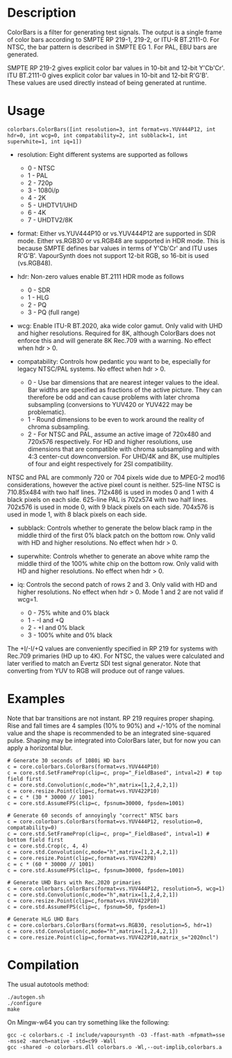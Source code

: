Description
===========

ColorBars is a filter for generating test signals.  The output is a single frame of color bars according to SMPTE RP 219-1, 219-2, or ITU-R BT.2111-0.  For NTSC, the bar pattern is described in SMPTE EG 1.  For PAL, EBU bars are generated.

SMPTE RP 219-2 gives explicit color bar values in 10-bit and 12-bit Y'Cb'Cr'.  ITU BT.2111-0 gives explicit color bar values in 10-bit and 12-bit R'G'B'.  These values are used directly instead of being generated at runtime.


Usage
=====

    colorbars.ColorBars([int resolution=3, int format=vs.YUV444P12, int hdr=0, int wcg=0, int compatability=2, int subblack=1, int superwhite=1, int iq=1])

* resolution: Eight different systems are supported as follows
   * 0 - NTSC
   * 1 - PAL
   * 2 - 720p
   * 3 - 1080i/p
   * 4 - 2K
   * 5 - UHDTV1/UHD
   * 6 - 4K
   * 7 - UHDTV2/8K

* format: Either vs.YUV444P10 or vs.YUV444P12 are supported in SDR mode. Either vs.RGB30 or vs.RGB48 are supported in HDR mode. This is because SMPTE defines bar values in terms of Y'Cb'Cr' and ITU uses R'G'B'.  VapourSynth does not support 12-bit RGB, so 16-bit is used (vs.RGB48).

* hdr: Non-zero values enable BT.2111 HDR mode as follows
   * 0 - SDR
   * 1 - HLG
   * 2 - PQ
   * 3 - PQ (full range)

* wcg: Enable ITU-R BT.2020, aka wide color gamut.  Only valid with UHD and higher resolutions.  Required for 8K, although ColorBars does not enforce this and will generate 8K Rec.709 with a warning.  No effect when hdr > 0.

* compatability: Controls how pedantic you want to be, especially for legacy NTSC/PAL systems.  No effect when hdr > 0.
   * 0 - Use bar dimensions that are nearest integer values to the ideal.  Bar widths are specified as fractions of the active picture.  They can therefore be odd and can cause problems with later chroma subsampling (conversions to YUV420 or YUV422 may be problematic).
   * 1 - Round dimensions to be even to work around the reality of chroma subsampling.
   * 2 - For NTSC and PAL, assume an active image of 720x480 and 720x576 respectively.  For HD and higher resolutions, use dimensions that are compatible with chroma subsampling and with 4:3 center-cut downconversion.  For UHD/4K and 8K, use multiples of four and eight respectively for 2SI compatibility.

NTSC and PAL are commonly 720 or 704 pixels wide due to MPEG-2 mod16 considerations, however the active pixel count is neither.
525-line NTSC is 710.85x484 with two half lines. 712x486 is used in modes 0 and 1 with 4 black pixels on each side.
625-line PAL is 702x574 with two half lines.  702x576 is used in mode 0, with 9 black pixels on each side.  704x576 is used in mode 1, with 8 black pixels on each side.

* subblack: Controls whether to generate the below black ramp in the middle third of the first 0% black patch on the bottom row.  Only valid with HD and higher resolutions.  No effect when hdr > 0.

* superwhite: Controls whether to generate an above white ramp the middle third of the 100% white chip on the bottom row.  Only valid with HD and higher resolutions.  No effect when hdr > 0.

* iq: Controls the second patch of rows 2 and 3.  Only valid with HD and higher resolutions.  No effect when hdr > 0.  Mode 1 and 2 are not valid if wcg=1.
   * 0 - 75% white and 0% black
   * 1 - -I and +Q
   * 2 - +I and 0% black
   * 3 - 100% white and 0% black

The +I/-I/+Q values are conveniently specified in RP 219 for systems with Rec.709 primaries (HD up to 4K).  For NTSC, the values were calculated and later verified to match an Evertz SDI test signal generator.  Note that converting from YUV to RGB will produce out of range values.

Examples
=====
Note that bar transitions are not instant.  RP 219 requires proper shaping.  Rise and fall times are 4 samples (10% to 90%) and +/-10% of the nominal value and the shape is recommended to be an integrated sine-squared pulse.  Shaping may be integrated into ColorBars later, but for now you can apply a horizontal blur.

    # Generate 30 seconds of 1080i HD bars
    c = core.colorbars.ColorBars(format=vs.YUV444P10)
    c = core.std.SetFrameProp(clip=c, prop="_FieldBased", intval=2) # top field first
    c = core.std.Convolution(c,mode="h",matrix=[1,2,4,2,1])
    c = core.resize.Point(clip=c,format=vs.YUV422P10)
    c = c * (30 * 30000 // 1001)
    c = core.std.AssumeFPS(clip=c, fpsnum=30000, fpsden=1001)
    
    # Generate 60 seconds of annoyingly "correct" NTSC bars
    c = core.colorbars.ColorBars(format=vs.YUV444P12, resolution=0, compatability=0)
    c = core.std.SetFrameProp(clip=c, prop="_FieldBased", intval=1) # bottom field first
    c = core.std.Crop(c, 4, 4)
    c = core.std.Convolution(c,mode="h",matrix=[1,2,4,2,1])
    c = core.resize.Point(clip=c,format=vs.YUV422P8)
    c = c * (60 * 30000 // 1001)
    c = core.std.AssumeFPS(clip=c, fpsnum=30000, fpsden=1001)
    
    # Generate UHD Bars with Rec.2020 primaries
    c = core.colorbars.ColorBars(format=vs.YUV444P12, resolution=5, wcg=1)
    c = core.std.Convolution(c,mode="h",matrix=[1,2,4,2,1])
    c = core.resize.Point(clip=c,format=vs.YUV422P10)
    c = core.std.AssumeFPS(clip=c, fpsnum=50, fpsden=1)

    # Generate HLG UHD Bars
    c = core.colorbars.ColorBars(format=vs.RGB30, resolution=5, hdr=1)
    c = core.std.Convolution(c,mode="h",matrix=[1,2,4,2,1])
    c = core.resize.Point(clip=c,format=vs.YUV422P10,matrix_s="2020ncl")

Compilation
===========
The usual autotools method:
```
./autogen.sh
./configure
make
```

On Mingw-w64 you can try something like the following:
```
gcc -c colorbars.c -I include/vapoursynth -O3 -ffast-math -mfpmath=sse -msse2 -march=native -std=c99 -Wall
gcc -shared -o colorbars.dll colorbars.o -Wl,--out-implib,colorbars.a
```
